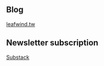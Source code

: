 ## Blog

[leafwind.tw](https://leafwind.tw)

## Newsletter subscription

[Substack](https://leafwind.substack.com/)
